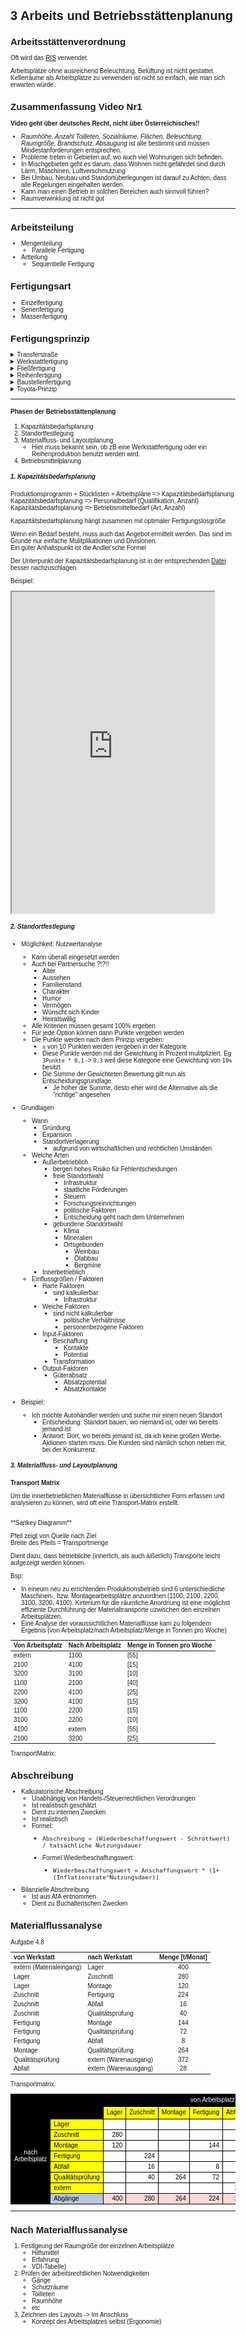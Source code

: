3 Arbeits und Betriebsstättenplanung
====

Arbeitsstättenverordnung
----

Oft wird das [RIS](https://www.ris.bka.gv.at/ "ris.bka.gv.at") verwendet.

Arbeitsplätze ohne ausreichend Beleuchtung, Belüftung ist nicht gestattet. Kellerräume als Arbeitsplätze zu verwenden ist nicht so einfach, wie man sich erwarten würde.

Zusammenfassung Video Nr1
----

**Video geht über deutsches Recht, nicht über Österreichisches!!**
- _Raumhöhe, Anzahl Toilleten, Sozialräume, Flächen, Beleuchtung, Raumgröße, Brandschutz, Absaugung_ ist alle bestimmt und müssen Mindestanforderungen entsprechen.
- Probleme treten in Gebieten auf, wo auch viel Wohnungen sich befinden.
- In Mischgebieten geht es darum, dass Wohnen nicht gefährdet sind durch Lärm, Maschinen, Luftverschmutzung
- Bei Umbau, Neubau und Standortüberlegungen ist darauf zu Achten, dass alle Regelungen eingehalten werden.
- Kann man einen Betrieb in solchen Bereichen auch sinnvoll führen?
- Raumverwinklung ist nicht gut

----

Arbeitsteilung
----

- Mengenteilung
   - Parallele Fertigung
- Artteilung
   - Sequentielle Fertigung

Fertigungsart
----

- Einzelfertigung
- Serienfertigung
- Massenfertigung

Fertigungsprinzip
----

<details><summary>Transferstraße</summary>

Transferstraße
----

- Arbeiter machen nur Qualtiätskontrolle und achten darauf, dass alles intakt ist
- Fließproduktion
- Maschinen und Roboter arbeiten
- Objektprinzip
- funktioniert komplett automatisch
- einheitlicher, getakteter Materialfluss
- synchroner Materialfluss
- kurze Durchlaufzeiten und Transportwege
- keine Kosten durch Zwischenlagerung
- hohe Produktivität
   - Dadurch Massenproduktion leicht möglich
- wenig flexibel
   - Leider nur 1 bestimmte Größe von zB Bohrung möglich
- Ausfall einer Maschine -> Produktionsstopp

</details>
<details><summary>Werkstattfertigung</summary>

**Video Werkstattfertigung**

- Ist eine Art von Produktionstyp
- Funktioniert nach dem Funktionsprinzip
   - Arbeitssystem wird nach Arbeitsschritt geregelt
      1 Werkstatt "Stanzen" -> Schlagschere
      2 Werkstatt "Bohren" -> Löcher bohren
      3 Werkstatt "Drehen" -> Bauteil drehen
      4 Werkstatt "Schleifen" -> Bauteil schleifen
- Eigenschaften:
   - Keinserienproduktion
   - breites Erzeugnisspektrum, verschiedene Produkte, schwankende Nachfragen
   - knappe Ressourcen
   - lange Transportwege, hohe Lagerkosten
   - vernetzter Materialfluss
      - Sollte mal Schere kapuut sein, dann kann sie in die Werkstatt "Schleifen" gegeben werden
</details>
<details><summary>Fließfertigung</summary>

Fließfertigung
----

- Objektprinzip
- Werkstücke bewegen sich unabhängig
- kein gekoppelter Materialfluss
- Puffer zwischen Stationen möglich
- einhetilicher, getakteter Materialfluss
- hohe Produktivität
- Materialfluss asynchron
</details>
<details><summary>Reihenfertigung</summary>

Video Reihenproduktion
----

- Ist eine Art von Produktionstyp
- Im Prinzip Fließband-arbeit
- Funktioniert nach dem Objektprinzip
   - Dreht sich alles ums Produkt
- Zwischen Maschinen ist kleines Lager als Puffer
   - kein Zeitdruck dank Puffer
- keine langen Transportwege, da Prdoukt von einer Station zur nächsten fährt über Fließband
- einhetilicher Materialflusss
- ohne zeitliche Bindung
- kurze Transportwege
- unbeschränkter Puffer
   - kein Zeitdruck
   - Stationen können zeitlich unabhängig voneinander arbeiten
</details>

<details><summary>Baustellenfertigung</summary>
</details>
<details><summary>Toyota-Prinzip</summary>

Einschub Toyota-Prinzip
----

Vorabweg: Hängt viel mit Qulaitätsmanagement zusammen

- Deises Prinzip begann in Firma Toyota
- Dient dazu die Verschwendung in einer Firma zu eliminieren
- Beschreibt 7 Möglichkeiten, wie Verschwendung in Firma zustande kommt und vermieden werden könnte:
   - **T**ransport
      - Möglichst nahe Lieferanten haben
   - **I**nventory
      - Möglichst wenig im Lager haben
	  - Möglichst JIT (Just-in-time) benutzen
	  - Zeit zwischen Auftrag und Geld minimieren
   - **M**otion
      - Mitarbeiter an Maschinen sollen sich möglichst wenig bewegen
	  - Dadurch wenig Fehler möglich
   - **W**aiting
      - Das schlimmste, was passieren kann ist, dass ein Mitarbeiter wartet
	  - Wenn Maschinen wartet, ist es kein Problem, aber Mitarbeiter muss arbeiten
   - **O**verproduction
      - Man sollte nie zu viel herstellen (geht Hand-in-Hand mit **I**nventory
   - **O**verprocessing
      - Produkt nur so genau gestalten, wie man es benötigt
	  - Nichts einbauen, was man nicht benötigt
   - **D**efects
      - Fehlerhafte Produkte sind schlecht
	  - Diese Produkte sollen erst überhaupt nicht entstehen

</details>

----

#### Phasen der Betriebsstättenplanung

1. Kapazitätsbedarfsplanung
2. Standortfestlegung
3. Materialfluss- und Layoutplanung
   - Hier muss bekannt sein, ob zB eine Werkstattfertigung oder ein Reihenproduktion benutzt werden wird.
4. Betriebsmittelplanung

##### **1. Kapazitätsbedarfsplanung**

Produktionsprogramm + Stücklisten + Arbeitspläne => Kapazitätsbedarfsplanung \
Kapazitätsbedarfsplanung => Personalbedarf (Qualifikation, Anzahl) \
Kapazitätsbedarfsplanung => Betriebsmittelbedarf (Art, Anzahl)

Kapazitätsbedarfsplanung hängt zusammen mit optimaler Fertigungslosgröße

Wenn ein Bedarf besteht, muss auch das Angebot ermittelt werden. Das sind im Grunde nur einfache Mulitplikationen und Divisionen. \
Ein guter Anhaltspunkt ist die Andler'sche Formel

Der Unterpunkt der Kapazitätsbedarfsplanung ist in der entsprechenden [Datei](./Materialbedarfsplanung.md) besser nachzuschlagen.

Beispiel:

<iframe width=90% height=514px src="https://docs.google.com/spreadsheets/d/e/2PACX-1vQC1VP_JNIKvXnvoKsoHOQ-6dy6TdxGJYLdPrognf5bTk4pApAjQqj9MilhJ2snqPwYX5CWLt7VHBjk/pubhtml?gid=343184432&amp;single=true&amp;widget=true&amp;headers=false"></iframe>

##### **2. Standortfestlegung**

- Möglichkeit: Nutzwertanalyse
   - Kann überall eingesetzt werden
   - Auch bei Partnersuche ?!?!!
      - Alter
	  - Aussehen
	  - Familienstand
	  - Charakter
	  - Humor
	  - Vermögen
	  - Wünscht sich Kinder
	  - Heiratswillig
   - Alle Kriterien müssen gesamt 100% ergeben
   - Für jede Option können dann Punkte vergeben werden
   - Die Punkte werden nach dem Prinzip vergeben:
      - ``x`` von 10 Punkten werden vergeben in der Kategorie
	  - Diese Punkte werden mit der Gewichtung in Prozent mulitpliziert. Eg ``3Punkte * 0,1`` -> ``0,3`` weil diese Kategorie eine Gewichtung von ``10%`` besitzt
	  - Die Summe der Gewichteten Bewertung gilt nun als Entscheidungsgrundlage
	     - Je höher die Summe, desto eher wird die Alternative als die "richtige" angesehen
- Grundlagen
   - Wann
      - Gründung
	  - Expansion
	  - Standortverlagerung
	     - aufgrund von wirtschaftlichen und rechtlichen Umständen
   - Welche Arten
      - Außerbetrieblich
	     - bergen hohes Risiko für Fehlentscheidungen
		 - freie Standortwahl
		    - Infrastruktur
			- staatliche Förderungen
			- Steuern
			- Forschungsreinrichtungen
			- politische Faktoren
			- Entscheidung geht nach dem Unternehmen
		 - gebundene Standortwahl
		    - Klima
			- Mineralien
			- Ortsgebunden
			   - Weinbau
			   - Ölabbau
			   - Bergmine
	  - Innerbetrieblich
   - Einflussgrößen / Faktoren
      - Harte Faktoren
	     - sind kalkulierbar
		    - Infrastruktur
	  - Weiche Faktoren
	     - sind nicht kalkulierbar
		    - politische Verhältnisse
			- personenbezogene Faktoren
	  - Input-Faktoren
	     - Beschaffung
		    - Kontakte
			- Potential
		 - Transformation
	  - Output-Faktoren
	     - Güterabsatz
		    - Absatzpotential
			- Absatzkontakte

- Beispiel:
   - Ich möchte Autohändler werden und suche mir einen neuen Standort
      - Entscheidung: Standort bauen, wo niemand ist, oder wo bereits jemand ist
	  - Antwort: Dort, wo bereits jemand ist, da ich keine großen Werbe-Aktionen starten muss. Die Kunden sind nämlich schon neben mir, bei der Konkurrenz.

##### **3. Materialfluss- und Layoutplanung**

**Transport Matrix**

Um die innerbetrieblichen Materialflüsse in übersichtlicher Form erfassen und analysieren zu können, wird oft eine Transport-Matrix erstellt.

<br/>
**Sankey Diagramm**

Pfeil zeigt von Quelle nach Ziel <br/>
Breite des Pfeils = Transportmenge <br/>

Dient dazu, dass betriebliche (innerlich, als auch äißerlich) Transporte leicht aufgezeigt werden können.

Bsp:
- In eineum neu zu errichtenden Produktionsbetrieb sind 6 unterschiedliche Maschinen-, bzw. Montagearbeitsplätze anzuordnen (1100, 2100, 2200, 3100, 3200, 4100). Kirterium für die räumliche Anordnung ist eine möglichst effiziente Durchführung der Materialtransporte uzwischen den einzelnen Arbeitsplätzen.
- Eine Analyse der voraussichtlichen Materialflüsse kam zu folgendem Ergebnis (von Arbeitsplatz/nach Arbeitsplatz/Menge in Tonnen pro Woche)

| Von Arbeitsplatz | Nach Arbeitsplatz | Menge in Tonnen pro Woche |
|:-------------- |:------------ |:------------ |
| extern | 1100   | [55]|
| 2100   | 4100   | [15] |
| 3200   | 3100   | [10] |
| 1100   | 2100   | [40] |
| 2200   | 4100   | [25] |
| 3200   | 4100   | [15] |
| 1100   | 2200   | [15] |
| 3100   | 2200   | [10] |
| 4100   | extern | [55] |
| 2100   | 3200   | [25] |

TransportMatrix:


Abschreibung
----

- Kalkulatorische Abschreibung
   - Unabhängig von Handels-/Steuerrechtlichen Verordnungen
   - Ist realistisch geschätzt
   - Dient zu internen Zwecken
   - Ist realistisch
   - Formel:
      - ```
	    Abschreibung = (Wiederbeschaffungswert - Schrottwert) / tatsächliche Nutzungsdauer
	    ```
	  - Formel Wiederbeschaffungswert:
	     - ```
		   Wiederbeschaffungswert = Anschaffungswert * (1+(Inflationsrate^Nutzungsdaer))
		   ```
- Bilanzielle Abschreibung
   - Ist aus AfA entnommen
   - Dient zu Buchalterischen Zwecken


Materialflussanalyse
----

Aufgabe 4.8

| **von Werkstatt** | **nach Werkstatt** | **Menge [t/Monat]** |
|:----------------- |:------------------ |:-------------------:|
| extern (Materialeingang) | Lager | 400 |
| Lager | Zuschnitt | 280 |
| Lager | Montage | 120 |
| Zuschnitt | Fertigung | 224 |
| Zuschnitt | Abfall | 16 |
| Zuschnitt | Qualitätsprüfung | 40 |
| Fertigung | Montage | 144 |
| Fertigung | Qualitätsprüfung | 72 |
| Fertigung | Abfall | 8 |
| Montage | Qualitätsprüfung | 264 |
| Qualitätsprüfung | extern (Warenausgang) | 372 |
| Abfall | extern (Warenausgang) | 28 |

Transportmatrix:

<div>
<style type="text/css">
		body,div,table,thead,tbody,tfoot,tr,th,td,p { font-family:"Arial"; font-size:x-small }
		a.comment-indicator:hover + comment { background:#ffd; position:absolute; display:block; border:1px solid black; padding:0.5em;  } 
		a.comment-indicator { background:red; display:inline-block; border:1px solid black; width:0.5em; height:0.5em;  } 
		comment { display:none;  } 
</style>
<table cellspacing="0" border="0">
	<colgroup width="85"></colgroup>
	<colgroup width="108"></colgroup>
	<colgroup width="44"></colgroup>
	<colgroup width="65"></colgroup>
	<colgroup width="61"></colgroup>
	<colgroup width="66"></colgroup>
	<colgroup width="44"></colgroup>
	<colgroup width="108"></colgroup>
	<colgroup width="48"></colgroup>
	<colgroup width="61"></colgroup>
	<tr>
		<td style="border-top: 1px solid #000000; border-bottom: 1px solid #000000; border-left: 1px solid #000000; border-right: 1px solid #000000" height="20" align="center" valign=middle bgcolor="#000000"><font color="#FFFFFF"><br></font></td>
		<td style="border-top: 1px solid #000000; border-bottom: 1px solid #000000; border-left: 1px solid #000000; border-right: 1px solid #000000" align="center" valign=middle bgcolor="#000000"><font color="#FFFFFF"><br></font></td>
		<td style="border-top: 1px solid #000000; border-bottom: 1px solid #000000; border-left: 1px solid #000000; border-right: 1px solid #000000" colspan=7 align="center" valign=middle bgcolor="#000000"><font color="#FFFFFF">von Arbeitsplatz</font></td>
		<td style="border-top: 1px solid #000000; border-bottom: 1px solid #000000; border-left: 1px solid #000000; border-right: 1px solid #000000" align="left" bgcolor="#000000"><font color="#FFFFFF"><br></font></td>
	</tr>
	<tr>
		<td style="border-top: 1px solid #000000; border-bottom: 1px solid #000000; border-left: 1px solid #000000; border-right: 1px solid #000000" height="20" align="center" valign=middle bgcolor="#000000"><font color="#FFFFFF"><br></font></td>
		<td style="border-top: 1px solid #000000; border-bottom: 1px solid #000000; border-left: 1px solid #000000; border-right: 1px solid #000000" align="center" valign=middle bgcolor="#000000"><font color="#FFFFFF"><br></font></td>
		<td style="border-top: 1px solid #000000; border-bottom: 1px solid #000000; border-left: 1px solid #000000; border-right: 1px solid #000000" align="left" bgcolor="#FFFF00"><font color="#000000">Lager</font></td>
		<td style="border-top: 1px solid #000000; border-bottom: 1px solid #000000; border-left: 1px solid #000000; border-right: 1px solid #000000" align="left" bgcolor="#FFFF00"><font color="#000000">Zuschnitt</font></td>
		<td style="border-top: 1px solid #000000; border-bottom: 1px solid #000000; border-left: 1px solid #000000; border-right: 1px solid #000000" align="left" bgcolor="#FFFF00"><font color="#000000">Montage</font></td>
		<td style="border-top: 1px solid #000000; border-bottom: 1px solid #000000; border-left: 1px solid #000000; border-right: 1px solid #000000" align="left" bgcolor="#FFFF00"><font color="#000000">Fertigung</font></td>
		<td style="border-top: 1px solid #000000; border-bottom: 1px solid #000000; border-left: 1px solid #000000; border-right: 1px solid #000000" align="left" bgcolor="#FFFF00"><font color="#000000">Abfall</font></td>
		<td style="border-top: 1px solid #000000; border-bottom: 1px solid #000000; border-left: 1px solid #000000; border-right: 1px solid #000000" align="left" bgcolor="#FFFF00"><font color="#000000">Qualit&auml;tspr&uuml;fung</font></td>
		<td style="border-top: 1px solid #000000; border-bottom: 1px solid #000000; border-left: 1px solid #000000; border-right: 1px solid #000000" align="left" bgcolor="#FFFF00"><font color="#000000">extern</font></td>
		<td style="border-top: 1px solid #000000; border-bottom: 1px solid #000000; border-left: 1px solid #000000; border-right: 1px solid #000000" align="left" bgcolor="#B4C7DC"><font color="#000000">Zug&auml;nge</font></td>
	</tr>
	<tr>
		<td style="border-top: 1px solid #000000; border-bottom: 1px solid #000000; border-left: 1px solid #000000; border-right: 1px solid #000000" rowspan=7 height="119" align="center" valign=middle bgcolor="#000000"><font color="#FFFFFF">nach Arbeitsplatz</font></td>
		<td style="border-top: 1px solid #000000; border-bottom: 1px solid #000000; border-left: 1px solid #000000; border-right: 1px solid #000000" align="left" bgcolor="#FFFF00"><font color="#000000">Lager</font></td>
		<td style="border-top: 1px solid #000000; border-bottom: 1px solid #000000; border-left: 1px solid #000000; border-right: 1px solid #000000" align="left"><font color="#000000"><br></font></td>
		<td style="border-top: 1px solid #000000; border-bottom: 1px solid #000000; border-left: 1px solid #000000; border-right: 1px solid #000000" align="left"><font color="#000000"><br></font></td>
		<td style="border-top: 1px solid #000000; border-bottom: 1px solid #000000; border-left: 1px solid #000000; border-right: 1px solid #000000" align="left"><font color="#000000"><br></font></td>
		<td style="border-top: 1px solid #000000; border-bottom: 1px solid #000000; border-left: 1px solid #000000; border-right: 1px solid #000000" align="left"><font color="#000000"><br></font></td>
		<td style="border-top: 1px solid #000000; border-bottom: 1px solid #000000; border-left: 1px solid #000000; border-right: 1px solid #000000" align="left"><font color="#000000"><br></font></td>
		<td style="border-top: 1px solid #000000; border-bottom: 1px solid #000000; border-left: 1px solid #000000; border-right: 1px solid #000000" align="left"><font color="#000000"><br></font></td>
		<td style="border-top: 1px solid #000000; border-bottom: 1px solid #000000; border-left: 1px solid #000000; border-right: 1px solid #000000" align="right" sdval="400" sdnum="1031;"><font color="#000000">400</font></td>
		<td style="border-top: 1px solid #000000; border-bottom: 1px solid #000000; border-left: 1px solid #000000; border-right: 1px solid #000000" align="right" bgcolor="#FFD7D7" sdval="400" sdnum="1031;"><font color="#000000">400</font></td>
	</tr>
	<tr>
		<td style="border-top: 1px solid #000000; border-bottom: 1px solid #000000; border-left: 1px solid #000000; border-right: 1px solid #000000" align="left" bgcolor="#FFFF00"><font color="#000000">Zuschnitt</font></td>
		<td style="border-top: 1px solid #000000; border-bottom: 1px solid #000000; border-left: 1px solid #000000; border-right: 1px solid #000000" align="right" sdval="280" sdnum="1031;"><font color="#000000">280</font></td>
		<td style="border-top: 1px solid #000000; border-bottom: 1px solid #000000; border-left: 1px solid #000000; border-right: 1px solid #000000" align="left"><font color="#000000"><br></font></td>
		<td style="border-top: 1px solid #000000; border-bottom: 1px solid #000000; border-left: 1px solid #000000; border-right: 1px solid #000000" align="left"><font color="#000000"><br></font></td>
		<td style="border-top: 1px solid #000000; border-bottom: 1px solid #000000; border-left: 1px solid #000000; border-right: 1px solid #000000" align="left"><font color="#000000"><br></font></td>
		<td style="border-top: 1px solid #000000; border-bottom: 1px solid #000000; border-left: 1px solid #000000; border-right: 1px solid #000000" align="left"><font color="#000000"><br></font></td>
		<td style="border-top: 1px solid #000000; border-bottom: 1px solid #000000; border-left: 1px solid #000000; border-right: 1px solid #000000" align="left"><font color="#000000"><br></font></td>
		<td style="border-top: 1px solid #000000; border-bottom: 1px solid #000000; border-left: 1px solid #000000; border-right: 1px solid #000000" align="left"><font color="#000000"><br></font></td>
		<td style="border-top: 1px solid #000000; border-bottom: 1px solid #000000; border-left: 1px solid #000000; border-right: 1px solid #000000" align="right" bgcolor="#FFD7D7" sdval="280" sdnum="1031;"><font color="#000000">280</font></td>
	</tr>
	<tr>
		<td style="border-top: 1px solid #000000; border-bottom: 1px solid #000000; border-left: 1px solid #000000; border-right: 1px solid #000000" align="left" bgcolor="#FFFF00"><font color="#000000">Montage</font></td>
		<td style="border-top: 1px solid #000000; border-bottom: 1px solid #000000; border-left: 1px solid #000000; border-right: 1px solid #000000" align="right" sdval="120" sdnum="1031;"><font color="#000000">120</font></td>
		<td style="border-top: 1px solid #000000; border-bottom: 1px solid #000000; border-left: 1px solid #000000; border-right: 1px solid #000000" align="left"><font color="#000000"><br></font></td>
		<td style="border-top: 1px solid #000000; border-bottom: 1px solid #000000; border-left: 1px solid #000000; border-right: 1px solid #000000" align="left"><font color="#000000"><br></font></td>
		<td style="border-top: 1px solid #000000; border-bottom: 1px solid #000000; border-left: 1px solid #000000; border-right: 1px solid #000000" align="right" sdval="144" sdnum="1031;"><font color="#000000">144</font></td>
		<td style="border-top: 1px solid #000000; border-bottom: 1px solid #000000; border-left: 1px solid #000000; border-right: 1px solid #000000" align="left"><font color="#000000"><br></font></td>
		<td style="border-top: 1px solid #000000; border-bottom: 1px solid #000000; border-left: 1px solid #000000; border-right: 1px solid #000000" align="left"><font color="#000000"><br></font></td>
		<td style="border-top: 1px solid #000000; border-bottom: 1px solid #000000; border-left: 1px solid #000000; border-right: 1px solid #000000" align="left"><font color="#000000"><br></font></td>
		<td style="border-top: 1px solid #000000; border-bottom: 1px solid #000000; border-left: 1px solid #000000; border-right: 1px solid #000000" align="right" bgcolor="#FFD7D7" sdval="264" sdnum="1031;"><font color="#000000">264</font></td>
	</tr>
	<tr>
		<td style="border-top: 1px solid #000000; border-bottom: 1px solid #000000; border-left: 1px solid #000000; border-right: 1px solid #000000" align="left" bgcolor="#FFFF00"><font color="#000000">Fertigung</font></td>
		<td style="border-top: 1px solid #000000; border-bottom: 1px solid #000000; border-left: 1px solid #000000; border-right: 1px solid #000000" align="left"><font color="#000000"><br></font></td>
		<td style="border-top: 1px solid #000000; border-bottom: 1px solid #000000; border-left: 1px solid #000000; border-right: 1px solid #000000" align="right" sdval="224" sdnum="1031;"><font color="#000000">224</font></td>
		<td style="border-top: 1px solid #000000; border-bottom: 1px solid #000000; border-left: 1px solid #000000; border-right: 1px solid #000000" align="left"><font color="#000000"><br></font></td>
		<td style="border-top: 1px solid #000000; border-bottom: 1px solid #000000; border-left: 1px solid #000000; border-right: 1px solid #000000" align="left"><font color="#000000"><br></font></td>
		<td style="border-top: 1px solid #000000; border-bottom: 1px solid #000000; border-left: 1px solid #000000; border-right: 1px solid #000000" align="left"><font color="#000000"><br></font></td>
		<td style="border-top: 1px solid #000000; border-bottom: 1px solid #000000; border-left: 1px solid #000000; border-right: 1px solid #000000" align="left"><font color="#000000"><br></font></td>
		<td style="border-top: 1px solid #000000; border-bottom: 1px solid #000000; border-left: 1px solid #000000; border-right: 1px solid #000000" align="left"><font color="#000000"><br></font></td>
		<td style="border-top: 1px solid #000000; border-bottom: 1px solid #000000; border-left: 1px solid #000000; border-right: 1px solid #000000" align="right" bgcolor="#FFD7D7" sdval="224" sdnum="1031;"><font color="#000000">224</font></td>
	</tr>
	<tr>
		<td style="border-top: 1px solid #000000; border-bottom: 1px solid #000000; border-left: 1px solid #000000; border-right: 1px solid #000000" align="left" bgcolor="#FFFF00"><font color="#000000">Abfall</font></td>
		<td style="border-top: 1px solid #000000; border-bottom: 1px solid #000000; border-left: 1px solid #000000; border-right: 1px solid #000000" align="left"><font color="#000000"><br></font></td>
		<td style="border-top: 1px solid #000000; border-bottom: 1px solid #000000; border-left: 1px solid #000000; border-right: 1px solid #000000" align="right" sdval="16" sdnum="1031;"><font color="#000000">16</font></td>
		<td style="border-top: 1px solid #000000; border-bottom: 1px solid #000000; border-left: 1px solid #000000; border-right: 1px solid #000000" align="left"><font color="#000000"><br></font></td>
		<td style="border-top: 1px solid #000000; border-bottom: 1px solid #000000; border-left: 1px solid #000000; border-right: 1px solid #000000" align="right" sdval="8" sdnum="1031;"><font color="#000000">8</font></td>
		<td style="border-top: 1px solid #000000; border-bottom: 1px solid #000000; border-left: 1px solid #000000; border-right: 1px solid #000000" align="left"><font color="#000000"><br></font></td>
		<td style="border-top: 1px solid #000000; border-bottom: 1px solid #000000; border-left: 1px solid #000000; border-right: 1px solid #000000" align="left"><font color="#000000"><br></font></td>
		<td style="border-top: 1px solid #000000; border-bottom: 1px solid #000000; border-left: 1px solid #000000; border-right: 1px solid #000000" align="left"><font color="#000000"><br></font></td>
		<td style="border-top: 1px solid #000000; border-bottom: 1px solid #000000; border-left: 1px solid #000000; border-right: 1px solid #000000" align="right" bgcolor="#FFD7D7" sdval="24" sdnum="1031;"><font color="#000000">24</font></td>
	</tr>
	<tr>
		<td style="border-top: 1px solid #000000; border-bottom: 1px solid #000000; border-left: 1px solid #000000; border-right: 1px solid #000000" align="left" bgcolor="#FFFF00"><font color="#000000">Qualit&auml;tspr&uuml;fung</font></td>
		<td style="border-top: 1px solid #000000; border-bottom: 1px solid #000000; border-left: 1px solid #000000; border-right: 1px solid #000000" align="left"><font color="#000000"><br></font></td>
		<td style="border-top: 1px solid #000000; border-bottom: 1px solid #000000; border-left: 1px solid #000000; border-right: 1px solid #000000" align="right" sdval="40" sdnum="1031;"><font color="#000000">40</font></td>
		<td style="border-top: 1px solid #000000; border-bottom: 1px solid #000000; border-left: 1px solid #000000; border-right: 1px solid #000000" align="right" sdval="264" sdnum="1031;"><font color="#000000">264</font></td>
		<td style="border-top: 1px solid #000000; border-bottom: 1px solid #000000; border-left: 1px solid #000000; border-right: 1px solid #000000" align="right" sdval="72" sdnum="1031;"><font color="#000000">72</font></td>
		<td style="border-top: 1px solid #000000; border-bottom: 1px solid #000000; border-left: 1px solid #000000; border-right: 1px solid #000000" align="left"><font color="#000000"><br></font></td>
		<td style="border-top: 1px solid #000000; border-bottom: 1px solid #000000; border-left: 1px solid #000000; border-right: 1px solid #000000" align="left"><font color="#000000"><br></font></td>
		<td style="border-top: 1px solid #000000; border-bottom: 1px solid #000000; border-left: 1px solid #000000; border-right: 1px solid #000000" align="left"><font color="#000000"><br></font></td>
		<td style="border-top: 1px solid #000000; border-bottom: 1px solid #000000; border-left: 1px solid #000000; border-right: 1px solid #000000" align="right" bgcolor="#FFD7D7" sdval="376" sdnum="1031;"><font color="#000000">376</font></td>
	</tr>
	<tr>
		<td style="border-top: 1px solid #000000; border-bottom: 1px solid #000000; border-left: 1px solid #000000; border-right: 1px solid #000000" align="left" bgcolor="#FFFF00"><font color="#000000">extern</font></td>
		<td style="border-top: 1px solid #000000; border-bottom: 1px solid #000000; border-left: 1px solid #000000; border-right: 1px solid #000000" align="left"><font color="#000000"><br></font></td>
		<td style="border-top: 1px solid #000000; border-bottom: 1px solid #000000; border-left: 1px solid #000000; border-right: 1px solid #000000" align="left"><font color="#000000"><br></font></td>
		<td style="border-top: 1px solid #000000; border-bottom: 1px solid #000000; border-left: 1px solid #000000; border-right: 1px solid #000000" align="left"><font color="#000000"><br></font></td>
		<td style="border-top: 1px solid #000000; border-bottom: 1px solid #000000; border-left: 1px solid #000000; border-right: 1px solid #000000" align="left"><font color="#000000"><br></font></td>
		<td style="border-top: 1px solid #000000; border-bottom: 1px solid #000000; border-left: 1px solid #000000; border-right: 1px solid #000000" align="right" sdval="28" sdnum="1031;"><font color="#000000">28</font></td>
		<td style="border-top: 1px solid #000000; border-bottom: 1px solid #000000; border-left: 1px solid #000000; border-right: 1px solid #000000" align="right" sdval="372" sdnum="1031;"><font color="#000000">372</font></td>
		<td style="border-top: 1px solid #000000; border-bottom: 1px solid #000000; border-left: 1px solid #000000; border-right: 1px solid #000000" align="left"><font color="#000000"><br></font></td>
		<td style="border-top: 1px solid #000000; border-bottom: 1px solid #000000; border-left: 1px solid #000000; border-right: 1px solid #000000" align="right" bgcolor="#FFD7D7" sdval="400" sdnum="1031;"><font color="#000000">400</font></td>
	</tr>
	<tr>
		<td style="border-top: 1px solid #000000; border-bottom: 1px solid #000000; border-left: 1px solid #000000; border-right: 1px solid #000000" height="17" align="left" bgcolor="#000000"><font color="#FFFFFF"><br></font></td>
		<td style="border-top: 1px solid #000000; border-bottom: 1px solid #000000; border-left: 1px solid #000000; border-right: 1px solid #000000" align="left" bgcolor="#B4C7DC"><font color="#000000">Abg&auml;nge</font></td>
		<td style="border-top: 1px solid #000000; border-bottom: 1px solid #000000; border-left: 1px solid #000000; border-right: 1px solid #000000" align="right" bgcolor="#FFD7D7" sdval="400" sdnum="1031;"><font color="#000000">400</font></td>
		<td style="border-top: 1px solid #000000; border-bottom: 1px solid #000000; border-left: 1px solid #000000; border-right: 1px solid #000000" align="right" bgcolor="#FFD7D7" sdval="280" sdnum="1031;"><font color="#000000">280</font></td>
		<td style="border-top: 1px solid #000000; border-bottom: 1px solid #000000; border-left: 1px solid #000000; border-right: 1px solid #000000" align="right" bgcolor="#FFD7D7" sdval="264" sdnum="1031;"><font color="#000000">264</font></td>
		<td style="border-top: 1px solid #000000; border-bottom: 1px solid #000000; border-left: 1px solid #000000; border-right: 1px solid #000000" align="right" bgcolor="#FFD7D7" sdval="224" sdnum="1031;"><font color="#000000">224</font></td>
		<td style="border-top: 1px solid #000000; border-bottom: 1px solid #000000; border-left: 1px solid #000000; border-right: 1px solid #000000" align="right" bgcolor="#FFD7D7" sdval="28" sdnum="1031;"><font color="#000000">28</font></td>
		<td style="border-top: 1px solid #000000; border-bottom: 1px solid #000000; border-left: 1px solid #000000; border-right: 1px solid #000000" align="right" bgcolor="#FFD7D7" sdval="372" sdnum="1031;"><font color="#000000">372</font></td>
		<td style="border-top: 1px solid #000000; border-bottom: 1px solid #000000; border-left: 1px solid #000000; border-right: 1px solid #000000" align="right" bgcolor="#FFD7D7" sdval="400" sdnum="1031;"><font color="#000000">400</font></td>
		<td style="border-top: 1px solid #000000; border-bottom: 1px solid #000000; border-left: 1px solid #000000; border-right: 1px solid #000000" align="left" bgcolor="#000000"><font color="#FFFFFF"><br></font></td>
	</tr>
</table>
</div>

----

Nach Materialflussanalyse
----

1. Festlgeung der Raumgröße der einzelnen Arbeitsplätze <br/>
   - Hilfsmittel
   - Erfahrung
   - VDI-Tabelle)
2. Prüfen der arbeitsrechtlichen Notwendigkeiten
   - Gänge
   - Schutzräume
   - Toilleten
   - Raumhöhe
   - etc
3. Zeichnen des Layouts
-> Im Anschluss
   - Konzept des Arbeitsplatzes selbst (Ergonomie)
